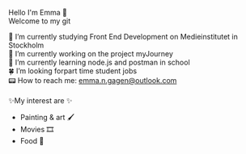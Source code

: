 Hello I'm Emma 🌵<br>
Welcome to my git

🐲 I’m currently studying Front End Development on Medieinstitutet in Stockholm <br>
🌱 I’m currently working on the project myJourney<br>
🧩 I’m currently learning node.js and postman in school<br>
🍀 I’m looking forpart time student jobs<br>
📟 How to reach me: emma.n.gagen@outlook.com<br>
<br>
✨My interest are ✨
- Painting & art 🖌
- Movies 🎞
- Food 🍔


